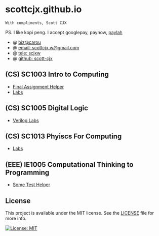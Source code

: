 # scottcjx.github.io

`With compliments, Scott CJX`

PS. I like kopi peng. I accept googlepay, paynow, [paylah](./rsc/plspaylahme.jpg)

- @ [biz@carou](https://www.carousell.sg/p/programming-coding-help-consultation-1196819850/)
- @ [email: scottcjx.w@gmail.com](mailto:scottcjx.w@gmail.com)
- @ [tele: scjxw](https://t.me/scjxw)
- @ [github: scott-cjx](https://github.com/scott-cjx)

## (CS) SC1003 Intro to Computing 
- [Final Assignment Helper](./sc1003-final-assignment-helper)
- [Labs](https://github.com/scottcjx/scotts-intro-to-comp)

## (CS) SC1005 Digital Logic
- [Verilog Labs](https://github.com/scottcjx/sc1005-verilog)

## (CS) SC1013 Phyiscs For Computing
- [Labs](https://github.com/scottcjx/sc1013-labs)

## (EEE) IE1005 Computational Thinking to Programming
- [Some Test Helper](./ie1005-helper)

## License
This project is available under the MIT license. See the [LICENSE](./LICENSE.md) file for more info.

[![License: MIT](https://img.shields.io/badge/License-MIT-yellow.svg)](https://opensource.org/licenses/MIT)
